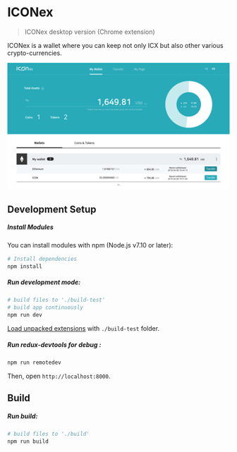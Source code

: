 # ICONex
> ICONex desktop version (Chrome extension)

ICONex is a wallet where you can keep not only ICX but also other various crypto-currencies.

![](./public/resource/readme_image.png)

## Development Setup

##### Install Modules

You can install modules with npm (Node.js v7.10 or later):

```sh
# Install dependencies
npm install
```

##### Run development mode:

```sh
# build files to './build-test'
# build app continuously
npm run dev
```

[Load unpacked extensions](https://developer.chrome.com/extensions/getstarted#unpacked) with `./build-test` folder.


##### Run redux-devtools for debug :
```sh
npm run remotedev
```
Then, open `http://localhost:8000`.


## Build

##### Run build:

```sh
# build files to './build'
npm run build
```
